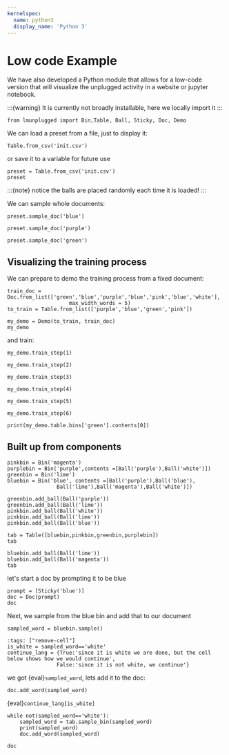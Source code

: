 ```yaml
---
kernelspec:
  name: python3
  display_name: 'Python 3'
---
```


# Low code Example


We have also developed a Python module that allows for a low-code version
that will visualize the unplugged activity in a website or jupyter notebook.

:::{warning}
It is currently not broadly installable, here we locally import it
:::

```{code-cell} python
from lmunplugged import Bin,Table, Ball, Sticky, Doc, Demo

```

We can load a preset from a file, just to display it:
```{code-cell} python
Table.from_csv('init.csv')
```

or save it  to a variable for future use
```{code-cell} python
preset = Table.from_csv('init.csv')
preset
```

:::{note}
notice the balls are placed randomly each time it is loaded!
:::

We can sample whole documents: 
```{code-cell} python
preset.sample_doc('blue')
```

```{code-cell} python
preset.sample_doc('purple')
```

```{code-cell} python
preset.sample_doc('green')
```


## Visualizing the training process 

We can prepare to demo the training process from a fixed document: 

```{code-cell} python
train_doc = Doc.from_list(['green','blue','purple','blue','pink','blue','white'],
                    max_width_words = 5)
to_train = Table.from_list(['purple','blue','green','pink'])

my_demo = Demo(to_train, train_doc)
my_demo
```

and train:


```{code-cell} python
my_demo.train_step(1)
```




```{code-cell} python
my_demo.train_step(2)
```

```{code-cell} python
my_demo.train_step(3)
```


```{code-cell} python
my_demo.train_step(4)
```

```{code-cell} python
my_demo.train_step(5)
```

```{code-cell} python
my_demo.train_step(6)
```


```{code-cell} python
print(my_demo.table.bins['green'].contents[0])
```

## Built up from components


```{code-cell} python
pinkbin = Bin('magenta')
purplebin = Bin('purple',contents =[Ball('purple'),Ball('white')])
greenbin = Bin('lime')
bluebin = Bin('blue', contents =[Ball('purple'),Ball('blue'),
                Ball('lime'),Ball('magenta'),Ball('white')])

greenbin.add_ball(Ball('purple'))
greenbin.add_ball(Ball('lime'))
pinkbin.add_ball(Ball('white'))
pinkbin.add_ball(Ball('lime'))
pinkbin.add_ball(Ball('blue'))

tab = Table([bluebin,pinkbin,greenbin,purplebin])
tab
```

```{code-cell} python
bluebin.add_ball(Ball('lime'))
bluebin.add_ball(Ball('magenta'))
tab
```

let's start a doc by prompting it to be blue 
```{code-cell} python
prompt = [Sticky('blue')]
doc = Doc(prompt)
doc
```

Next, we sample from the blue bin and add that to our document

```{code-cell} python
sampled_word = bluebin.sample()
```



```{code-cell} python
:tags: ["remove-cell"]
is_white = sampled_word=='white'
continue_lang = {True:'since it is white we are done, but the cell below shows how we would continue',
                False:'since it is not white, we continue'}
```
we got {eval}`sampled_word`, lets add it to the doc:

```{code-cell} python
doc.add_word(sampled_word)
```

{eval}`continue_lang[is_white]`

```{code-cell} python
while not(sampled_word=='white'):
    sampled_word = tab.sample_bin(sampled_word)
    print(sampled_word)
    doc.add_word(sampled_word)

doc
```

